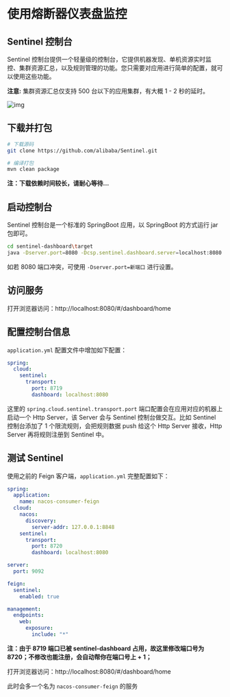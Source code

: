 # 使用熔断器仪表盘监控

## Sentinel 控制台

Sentinel 控制台提供一个轻量级的控制台，它提供机器发现、单机资源实时监控、集群资源汇总，以及规则管理的功能。您只需要对应用进行简单的配置，就可以使用这些功能。

**注意:** 集群资源汇总仅支持 500 台以下的应用集群，有大概 1 - 2 秒的延时。

![img](https://www.funtl.com/assets1/Lusifer_20190108023342.png)

## 下载并打包

```bash
# 下载源码
git clone https://github.com/alibaba/Sentinel.git

# 编译打包
mvn clean package
```



**注：下载依赖时间较长，请耐心等待...**

## 启动控制台

Sentinel 控制台是一个标准的 SpringBoot 应用，以 SpringBoot 的方式运行 jar 包即可。

```bash
cd sentinel-dashboard\target
java -Dserver.port=8080 -Dcsp.sentinel.dashboard.server=localhost:8080 -Dproject.name=sentinel-dashboard -jar sentinel-dashboard.jar
```



如若 8080 端口冲突，可使用 `-Dserver.port=新端口` 进行设置。



## 访问服务

打开浏览器访问：http://localhost:8080/#/dashboard/home



## 配置控制台信息

`application.yml` 配置文件中增加如下配置：

```yaml
spring:
  cloud:
    sentinel:
      transport:
        port: 8719
        dashboard: localhost:8080
```



这里的 `spring.cloud.sentinel.transport.port` 端口配置会在应用对应的机器上启动一个 Http Server，该 Server 会与 Sentinel 控制台做交互。比如 Sentinel 控制台添加了 1 个限流规则，会把规则数据 push 给这个 Http Server 接收，Http Server 再将规则注册到 Sentinel 中。

## 测试 Sentinel

使用之前的 Feign 客户端，`application.yml` 完整配置如下：

```yaml
spring:
  application:
    name: nacos-consumer-feign
  cloud:
    nacos:
      discovery:
        server-addr: 127.0.0.1:8848
    sentinel:
      transport:
        port: 8720
        dashboard: localhost:8080

server:
  port: 9092

feign:
  sentinel:
    enabled: true

management:
  endpoints:
    web:
      exposure:
        include: "*"
```



**注：由于 8719 端口已被 sentinel-dashboard 占用，故这里修改端口号为 8720；不修改也能注册，会自动帮你在端口号上 + 1；**

打开浏览器访问：http://localhost:8080/#/dashboard/home

此时会多一个名为 `nacos-consumer-feign` 的服务